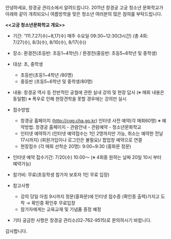 안녕하세요, 창경궁 관리소에서 알려드립니다. 2011년 창경궁 고궁 청소년 문화학교가 아래와 같이 개최되오니 여름방학을 맞은 청소년 여러분의 많은 참여를 부탁드립니다.

**<<고궁 청소년문화학교 개요>>**
- 기간: '111.7.27(수)~8,17(수) 매주 수요일 09:30~12:30(3시간)
  (총 4회: 7/27(수), 8/3(수), 8/10(수), 8/17(수))
- 장소: 환경전(초등반: 초등1~4학년) / 환경전(중등반: 초등5~6학년 및 중학생)
- 대상: 초, 중학생
  - 초등반(초등1~4학년 /80명)
  - 중등반 (초등5~6학년 및 중학생/80명)
- 내용: 창경궁 역사 등 전반적인 궁궐에 관한 실내 강의 및 현장 답사
  (※ 매회 내용은 동일함)
  ※ 폭우로 인해 현장견학을 못할 경우에는 강의만 실시

- 접수방법
  - 창경궁 홈페이지 (http://cgg.cha.go.kr) 인터넷 사전 예약(각 매회60명)
    ※ 예약방법: 창경궁 홈페이지 - 관람안내 - 관람예약 - 청소년문화학교
  - 인터넷 예약하기 (인터넷 예약접수는 1인 2명까지만 가능, 취소는 예약한 전날 17시까지)
    (회원가입이나 로그인은 불필요)/ 팝업창 예약으로 연결
  - 현장접수 (각 매회 선착순 20명): 9:00~9:30 (홍화문 정문)

- 인터넷 예약 접수기간: 7/20(수) 10:00～ (※ 4회중 원하는 날짜 20일 10시 부터 예약가능)
- 참가비: 무료(초등학생 참가자 보호자 1인 무료 입장)
- 참고사항
  - 강의 당일 아침 9시까지 정문(홍화문)에 인터넷 접수증 (확인증 출력)가지고 도착 → 확인증 확인후 무료입장
  - 참가자에게는 교육교재 및 기념품 증정 예정

- 기타 궁금한 사항은 창경궁 관리소(02-762-9515)로 문의하시기 바랍니다.

감사합니다.